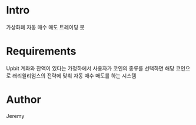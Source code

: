 # Intro
가상화폐 자동 매수 매도 트레이딩 봇

# Requirements
Upbit 계좌와 잔액이 있다는 가정하에서
사용자가 코인의 종류를 선택하면
해당 코인으로 래리윌리엄스의 전략에 맞춰
자동 매수 매도를 하는 시스템

# Author
Jeremy